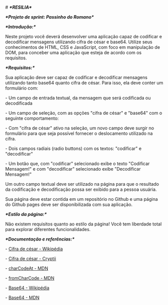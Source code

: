 \# ***\*RESILIA\****



 ***\*Projeto de sprint: Passinho do Romano\****



***\*Introdução:\****



Neste projeto você deverá desenvolver uma aplicação capaz de codificar e decodificar mensagens utilizando cifra de césar e base64. Utilize seus conhecimentos de HTML, CSS e JavaScript, com foco em manipulação de DOM, para conceber uma aplicação que esteja de acordo com os requisitos.



***\*Requisitos:\****



Sua aplicação deve ser capaz de codificar e decodificar mensagens utilizando tanto base64 quanto cifra de césar. Para isso, ela deve conter um formulário com:



\- Um campo de entrada textual, da mensagem que será codificada ou decodificada

\- Um campo de seleção, com as opções "cifra de césar" e "base64" com o seguinte comportamento:



 \-  Com "cifra de césar" ativo na seleção, um novo campo deve surgir no formulário para que seja possível fornecer o deslocamento utilizado na cifra.



\- Dois campos radiais (radio buttons) com os textos: "codificar" e "decodificar"



\- Um botão que, com "codificar" selecionado exibe o texto "Codificar Mensagem!" e com "decodificar" selecionado exibe "Decodificar Mensagem!"



Um outro campo textual deve ser utilizado na página para que o resultado da codificação e decodificação possa ser exibido para a pessoa usuária.



Sua página deve estar contida em um repositório no Github e uma página do Github pages deve ser disponibilizada com sua aplicação.



***\*Estilo da página:\****



Não existem requisitos quanto ao estilo da página! Você tem liberdade total para explorar diferentes funcionalidades.



***\*Documentação e referências:\****



\- [Cifra de césar - Wikipédia](https://pt.wikipedia.org/wiki/Cifra_de_César)

\- [Cifra de césar - Cryptii](https://cryptii.com/pipes/caesar-cipher)

\- [charCodeAt - MDN](https://developer.mozilla.org/pt-BR/docs/Web/JavaScript/Reference/Global_Objects/String/charCodeAt)

\- [fromCharCode - MDN](https://developer.mozilla.org/pt-BR/docs/Web/JavaScript/Reference/Global_Objects/String/fromCharCode)

\- [Base64 - Wikipédia](https://pt.wikipedia.org/wiki/Base64)

\- [Base64 - MDN](https://developer.mozilla.org/en-US/docs/Glossary/Base64)